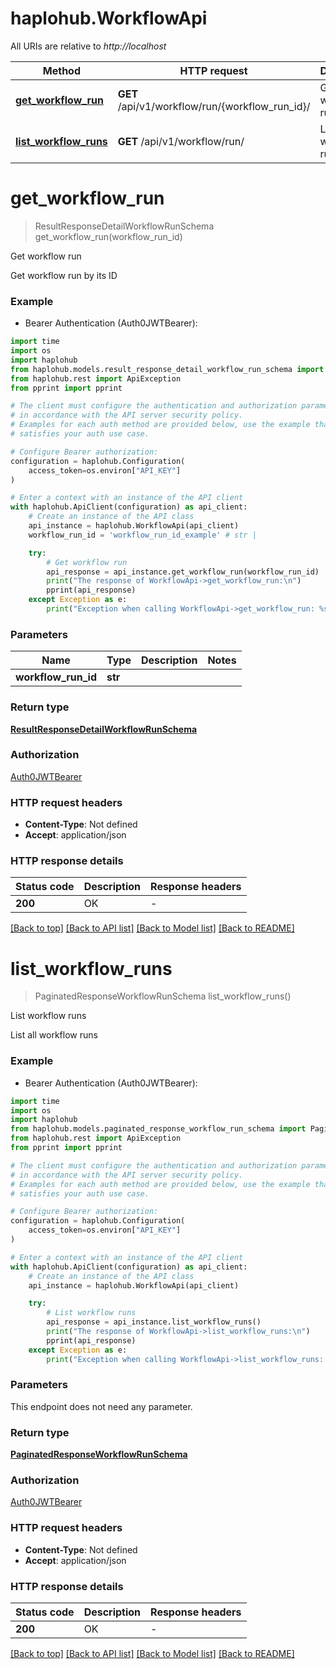 # haplohub.WorkflowApi

All URIs are relative to *http://localhost*

Method | HTTP request | Description
------------- | ------------- | -------------
[**get_workflow_run**](WorkflowApi.md#get_workflow_run) | **GET** /api/v1/workflow/run/{workflow_run_id}/ | Get workflow run
[**list_workflow_runs**](WorkflowApi.md#list_workflow_runs) | **GET** /api/v1/workflow/run/ | List workflow runs


# **get_workflow_run**
> ResultResponseDetailWorkflowRunSchema get_workflow_run(workflow_run_id)

Get workflow run

Get workflow run by its ID

### Example

* Bearer Authentication (Auth0JWTBearer):
```python
import time
import os
import haplohub
from haplohub.models.result_response_detail_workflow_run_schema import ResultResponseDetailWorkflowRunSchema
from haplohub.rest import ApiException
from pprint import pprint

# The client must configure the authentication and authorization parameters
# in accordance with the API server security policy.
# Examples for each auth method are provided below, use the example that
# satisfies your auth use case.

# Configure Bearer authorization: 
configuration = haplohub.Configuration(
    access_token=os.environ["API_KEY"]
)

# Enter a context with an instance of the API client
with haplohub.ApiClient(configuration) as api_client:
    # Create an instance of the API class
    api_instance = haplohub.WorkflowApi(api_client)
    workflow_run_id = 'workflow_run_id_example' # str | 

    try:
        # Get workflow run
        api_response = api_instance.get_workflow_run(workflow_run_id)
        print("The response of WorkflowApi->get_workflow_run:\n")
        pprint(api_response)
    except Exception as e:
        print("Exception when calling WorkflowApi->get_workflow_run: %s\n" % e)
```



### Parameters

Name | Type | Description  | Notes
------------- | ------------- | ------------- | -------------
 **workflow_run_id** | **str**|  | 

### Return type

[**ResultResponseDetailWorkflowRunSchema**](ResultResponseDetailWorkflowRunSchema.md)

### Authorization

[Auth0JWTBearer](../README.md#Auth0JWTBearer)

### HTTP request headers

 - **Content-Type**: Not defined
 - **Accept**: application/json

### HTTP response details
| Status code | Description | Response headers |
|-------------|-------------|------------------|
**200** | OK |  -  |

[[Back to top]](#) [[Back to API list]](../README.md#documentation-for-api-endpoints) [[Back to Model list]](../README.md#documentation-for-models) [[Back to README]](../README.md)

# **list_workflow_runs**
> PaginatedResponseWorkflowRunSchema list_workflow_runs()

List workflow runs

List all workflow runs

### Example

* Bearer Authentication (Auth0JWTBearer):
```python
import time
import os
import haplohub
from haplohub.models.paginated_response_workflow_run_schema import PaginatedResponseWorkflowRunSchema
from haplohub.rest import ApiException
from pprint import pprint

# The client must configure the authentication and authorization parameters
# in accordance with the API server security policy.
# Examples for each auth method are provided below, use the example that
# satisfies your auth use case.

# Configure Bearer authorization: 
configuration = haplohub.Configuration(
    access_token=os.environ["API_KEY"]
)

# Enter a context with an instance of the API client
with haplohub.ApiClient(configuration) as api_client:
    # Create an instance of the API class
    api_instance = haplohub.WorkflowApi(api_client)

    try:
        # List workflow runs
        api_response = api_instance.list_workflow_runs()
        print("The response of WorkflowApi->list_workflow_runs:\n")
        pprint(api_response)
    except Exception as e:
        print("Exception when calling WorkflowApi->list_workflow_runs: %s\n" % e)
```



### Parameters
This endpoint does not need any parameter.

### Return type

[**PaginatedResponseWorkflowRunSchema**](PaginatedResponseWorkflowRunSchema.md)

### Authorization

[Auth0JWTBearer](../README.md#Auth0JWTBearer)

### HTTP request headers

 - **Content-Type**: Not defined
 - **Accept**: application/json

### HTTP response details
| Status code | Description | Response headers |
|-------------|-------------|------------------|
**200** | OK |  -  |

[[Back to top]](#) [[Back to API list]](../README.md#documentation-for-api-endpoints) [[Back to Model list]](../README.md#documentation-for-models) [[Back to README]](../README.md)

